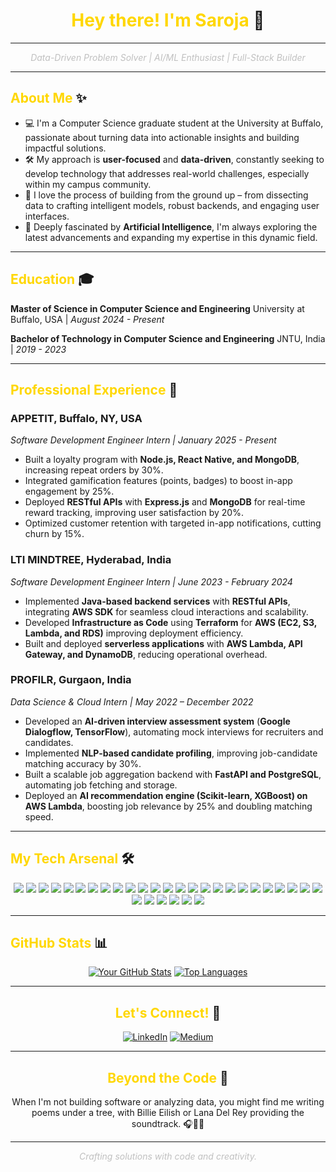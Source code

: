 <div align="center">

# <span style="color: #FFD700;">Hey there! I'm Saroja</span> 👋

</div>

<div align="center">

---

<span style="color: #C0C0C0;">*Data-Driven Problem Solver | AI/ML Enthusiast | Full-Stack Builder*</span>

---

</div>

## <span style="color: #FFD700;">About Me</span> ✨

- 💻 I'm a Computer Science graduate student at the University at Buffalo, passionate about turning data into actionable insights and building impactful solutions.
- 🛠️ My approach is **user-focused** and **data-driven**, constantly seeking to develop technology that addresses real-world challenges, especially within my campus community.
- 🚀 I love the process of building from the ground up – from dissecting data to crafting intelligent models, robust backends, and engaging user interfaces.
- 🧠 Deeply fascinated by **Artificial Intelligence**, I'm always exploring the latest advancements and expanding my expertise in this dynamic field.

---

## <span style="color: #FFD700;">Education</span> 🎓

**Master of Science in Computer Science and Engineering**
University at Buffalo, USA | *August 2024 - Present*

**Bachelor of Technology in Computer Science and Engineering**
JNTU, India | *2019 - 2023*

---

## <span style="color: #FFD700;">Professional Experience</span> 💼

### **APPETIT**, Buffalo, NY, USA
*Software Development Engineer Intern | January 2025 - Present*
- Built a loyalty program with **Node.js, React Native, and MongoDB**, increasing repeat orders by 30%.
- Integrated gamification features (points, badges) to boost in-app engagement by 25%.
- Deployed **RESTful APIs** with **Express.js** and **MongoDB** for real-time reward tracking, improving user satisfaction by 20%.
- Optimized customer retention with targeted in-app notifications, cutting churn by 15%.

### **LTI MINDTREE**, Hyderabad, India
*Software Development Engineer Intern | June 2023 - February 2024*
- Implemented **Java-based backend services** with **RESTful APIs**, integrating **AWS SDK** for seamless cloud interactions and scalability.
- Developed **Infrastructure as Code** using **Terraform** for **AWS (EC2, S3, Lambda, and RDS)** improving deployment efficiency.
- Built and deployed **serverless applications** with **AWS Lambda, API Gateway, and DynamoDB**, reducing operational overhead.

### **PROFILR**, Gurgaon, India
*Data Science & Cloud Intern | May 2022 – December 2022*
- Developed an **AI-driven interview assessment system** (**Google Dialogflow, TensorFlow**), automating mock interviews for recruiters and candidates.
- Implemented **NLP-based candidate profiling**, improving job-candidate matching accuracy by 30%.
- Built a scalable job aggregation backend with **FastAPI and PostgreSQL**, automating job fetching and storage.
- Deployed an **AI recommendation engine (Scikit-learn, XGBoost) on AWS Lambda**, boosting job relevance by 25% and doubling matching speed.

---

## <span style="color: #FFD700;">My Tech Arsenal</span> 🛠️

<p align="center">
  <img src="https://img.shields.io/badge/-Python-3776AB?style=for-the-badge&logo=python&logoColor=white&color=black">
  <img src="https://img.shields.io/badge/-Java-007396?style=for-the-badge&logo=java&logoColor=white&color=black">
  <img src="https://img.shields.io/badge/-C-A8B9CC?style=for-the-badge&logo=c&logoColor=white&color=black">
  <img src="https://img.shields.io/badge/-C++-00599C?style=for-the-badge&logo=c%2B%2B&logoColor=white&color=black">
  <img src="https://img.shields.io/badge/-Go-00ADD4?style=for-the-badge&logo=go&logoColor=white&color=black">
  <img src="https://img.shields.io/badge/-R-276DC3?style=for-the-badge&logo=r&logoColor=white&color=black">
  <img src="https://img.shields.io/badge/-JavaScript-F7DF1E?style=for-the-badge&logo=javascript&logoColor=black&color=black">
  <img src="https://img.shields.io/badge/-TypeScript-3178C6?style=for-the-badge&logo=typescript&logoColor=white&color=black">
  <img src="https://img.shields.io/badge/-HTML5-E34F26?style=for-the-badge&logo=html5&logoColor=white&color=black">
  <img src="https://img.shields.io/badge/-CSS3-1572B6?style=for-the-badge&logo=css3&logoColor=white&color=black">
  <img src="https://img.shields.io/badge/-React-61DAFB?style=for-the-badge&logo=react&logoColor=black&color=black">
  <img src="https://img.shields.io/badge/-React%20Native-61DAFB?style=for-the-badge&logo=react&logoColor=black&color=black">
  <img src="https://img.shields.io/badge/-Node.js-339933?style=for-the-badge&logo=node.js&logoColor=white&color=black">
  <img src="https://img.shields.io/badge/-Express.js-000000?style=for-the-badge&logo=express&logoColor=white&color=black">
  <img src="https://img.shields.io/badge/-Flask-000000?style=for-the-badge&logo=flask&logoColor=white&color=black">
   <img src="https://img.shields.io/badge/-FastAPI-009688?style=for-the-badge&logo=fastapi&logoColor=white&color=black">
  <img src="https://img.shields.io/badge/-TensorFlow-FF6F00?style=for-the-badge&logo=tensorflow&logoColor=white&color=black">
  <img src="https://img.shields.io/badge/-PyTorch-EE4C2C?style=for-the-badge&logo=pytorch&logoColor=white&color=black">
  <img src="https://img.shields.io/badge/-scikit--learn-F7931E?style=for-the-badge&logo=scikit-learn&logoColor=white&color=black">
  <img src="https://img.shields.io/badge/-XGBoost-FE6A00?style=for-the-badge&logo=xgboost&logoColor=white&color=black">
  <img src="https://img.shields.io/badge/-AWS-232F3E?style=for-the-badge&logo=amazon-aws&logoColor=white&color=black">
  <img src="https://img.shields.io/badge/-Azure-0078D4?style=for-the-badge&logo=microsoft-azure&logoColor=white&color=black">
  <img src="https://img.shields.io/badge/-GCP-4285F4?style=for-the-badge&logo=google-cloud&logoColor=white&color=black">
  <img src="https://img.shields.io/badge/-Docker-2496ED?style=for-the-badge&logo=docker&logoColor=white&color=black">
  <img src="https://img.shields.io/badge/-Kubernetes-326CE5?style=for-the-badge&logo=kubernetes&logoColor=white&color=black">
  <img src="https://img.shields.io/badge/-Terraform-7B42BC?style=for-the-badge&logo=terraform&logoColor=white&color=black">
  <img src="https://img.shields.io/badge/-SQL-4479A1?style=for-the-badge&logo=mysql&logoColor=white&color=black">
  <img src="https://img.shields.io/badge/-MongoDB-47A248?style=for-the-badge&logo=mongodb&logoColor=white&color=black">
  <img src="https://img.shields.io/badge/-PostgreSQL-336791?style=for-the-badge&logo=postgresql&logoColor=white&color=black">
  <img src="https://img.shields.io/badge/-Git-F05032?style=for-the-badge&logo=git&logoColor=white&color=black">
   <img src="https://img.shields.io/badge/-Bitbucket-0052CC?style=for-the-badge&logo=bitbucket&logoColor=white&color=black">


</p>

---

## <span style="color: #FFD700;">GitHub Stats</span> 📊

<div align="center">

[![Your GitHub Stats](https://github-readme-stats.vercel.app/api?username=Saroja-4050&show_icons=true&theme=dark&hide_rank=false&include_all_commits=true&text_color=FFD700&icon_color=FFD700&border_color=C0C0C0&title_color=FFFFFF)](https://github.com/anuraghazra/github-readme-stats)
[![Top Languages](https://github-readme-stats.vercel.app/api/top-langs/?username=Saroja-4050&layout=compact&theme=dark&text_color=FFD700&icon_color=FFD700&border_color=C0C0C0&title_color=FFFFFF)](https://github.com/anuraghazra/github-readme-stats)


---

## <span style="color: #FFD700;">Let's Connect!</span> 👋

<div align="center">

[![LinkedIn](https://img.shields.io/badge/-LinkedIn-0077B5?style=for-the-badge&logo=linkedin&logoColor=white)](https://www.linkedin.com/in/saroja-vuluvabeeti-b736a203/)
[![Medium](https://img.shields.io/badge/-Medium-000000?style=for-the-badge&logo=medium&logoColor=white)](https://medium.com/@sarojavuluvabeeti)
</div>

---

## <span style="color: #FFD700;">Beyond the Code</span> 🤔

When I'm not building software or analyzing data, you might find me writing poems under a tree, with Billie Eilish or Lana Del Rey providing the soundtrack. 🎧📜🌳

---

<div align="center">

<span style="color: #C0C0C0;">*Crafting solutions with code and creativity.*</span>

</div>
